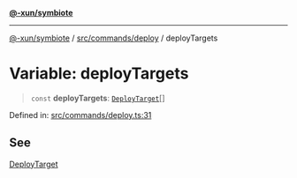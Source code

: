 [**@-xun/symbiote**](../../../../README.md)

***

[@-xun/symbiote](../../../../README.md) / [src/commands/deploy](../README.md) / deployTargets

# Variable: deployTargets

> `const` **deployTargets**: [`DeployTarget`](../enumerations/DeployTarget.md)[]

Defined in: [src/commands/deploy.ts:31](https://github.com/Xunnamius/symbiote/blob/b62abf3b41ef4fb16014d3e799397a1e70b68b47/src/commands/deploy.ts#L31)

## See

[DeployTarget](../enumerations/DeployTarget.md)
